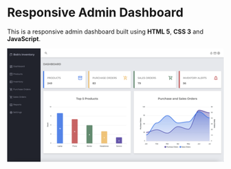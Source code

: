# Responsive Admin Dashboard

This is a responsive admin dashboard built using **HTML 5**, **CSS 3** and **JavaScript**.

![plot](https://github.com/BobsProgrammingAcademy/Responsive-Admin-Dashboard/blob/master/images/large.png?raw=true)
